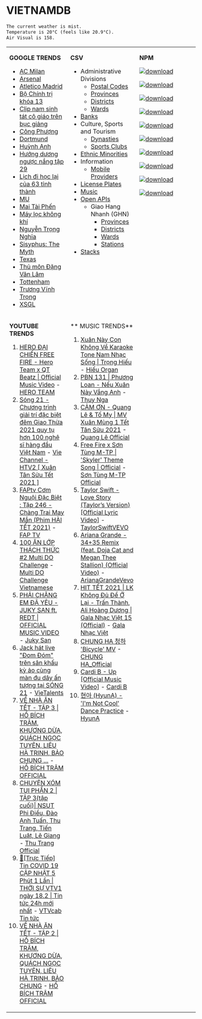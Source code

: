 # VIETNAMDB

```txt
The current weather is mist.
Temperature is 20°C (feels like 20.9°C).
Air Visual is 158.
```

<table style="width:100%"><tbody style="width:100%"><tr><td valign="top" width="33%">

**GOOGLE TRENDS**

- [AC Milan](https://www.google.com/search?q=AC%20Milan)
- [Arsenal](https://www.google.com/search?q=Arsenal)
- [Atletico Madrid](https://www.google.com/search?q=Atletico%20Madrid)
- [Bộ Chính trị khóa 13](https://www.google.com/search?q=B%E1%BB%99%20Ch%C3%ADnh%20tr%E1%BB%8B%20kh%C3%B3a%2013)
- [Clip nam sinh tát cô giáo trên bục giảng](https://www.google.com/search?q=Clip%20nam%20sinh%20t%C3%A1t%20c%C3%B4%20gi%C3%A1o%20tr%C3%AAn%20b%E1%BB%A5c%20gi%E1%BA%A3ng)
- [Công Phượng](https://www.google.com/search?q=C%C3%B4ng%20Ph%C6%B0%E1%BB%A3ng)
- [Dortmund](https://www.google.com/search?q=Dortmund)
- [Huỳnh Anh](https://www.google.com/search?q=Hu%E1%BB%B3nh%20Anh)
- [Hướng dương ngược nắng tập 29](https://www.google.com/search?q=H%C6%B0%E1%BB%9Bng%20d%C6%B0%C6%A1ng%20ng%C6%B0%E1%BB%A3c%20n%E1%BA%AFng%20t%E1%BA%ADp%2029)
- [Lịch đi học lại của 63 tỉnh thành](https://www.google.com/search?q=L%E1%BB%8Bch%20%C4%91i%20h%E1%BB%8Dc%20l%E1%BA%A1i%20c%E1%BB%A7a%2063%20t%E1%BB%89nh%20th%C3%A0nh)
- [MU](https://www.google.com/search?q=MU)
- [Mai Tài Phến](https://www.google.com/search?q=Mai%20T%C3%A0i%20Ph%E1%BA%BFn)
- [Máy lọc không khí](https://www.google.com/search?q=M%C3%A1y%20l%E1%BB%8Dc%20kh%C3%B4ng%20kh%C3%AD)
- [Nguyễn Trọng Nghĩa](https://www.google.com/search?q=Nguy%E1%BB%85n%20Tr%E1%BB%8Dng%20Ngh%C4%A9a)
- [Sisyphus: The Myth](https://www.google.com/search?q=Sisyphus:%20The%20Myth)
- [Texas](https://www.google.com/search?q=Texas)
- [Thủ môn Đặng Văn Lâm](https://www.google.com/search?q=Th%E1%BB%A7%20m%C3%B4n%20%C4%90%E1%BA%B7ng%20V%C4%83n%20L%C3%A2m)
- [Tottenham](https://www.google.com/search?q=Tottenham)
- [Trương Vĩnh Trọng](https://www.google.com/search?q=Tr%C6%B0%C6%A1ng%20V%C4%A9nh%20Tr%E1%BB%8Dng)
- [XSGL](https://www.google.com/search?q=XSGL)

</td><td valign="top" width="33%">

**CSV**

- Administrative Divisions
  - [Postal Codes](docs/administrative-divisions/postal-codes.csv)
  - [Provinces](docs/administrative-divisions/provinces.csv)
  - [Districts](docs/administrative-divisions/districts.csv)
  - [Wards](docs/administrative-divisions/wards.csv)
- [Banks](docs/banks/banks.csv)
- Culture, Sports and Tourism
  - [Dynasties](docs/cst/culture/dynasties.csv)
  - [Sports Clubs](docs/cst/sports/clubs.csv)
- [Ethnic Minorities](docs/ethnic-minorities/ethnic-minorities.csv)
- Information
  - [Mobile Providers](docs/information/mobile-providers.csv)
- [License Plates](docs/license-plates/license-plates.csv)
- [Music](docs/music/artists.csv)
- [Open APIs](docs/open-apis/open-apis.csv)
  - Giao Hang Nhanh (GHN)
    - [Provinces](docs/open-apis/ghn/provinces.csv)
    - [Districts](docs/open-apis/ghn/districts.csv)
    - [Wards](docs/open-apis/ghn/wards.csv)
    - [Stations](docs/open-apis/ghn/stations.csv)
- [Stacks](docs/stacks)

</td><td valign="top" width="33%">

**NPM**

[![download](https://img.shields.io/npm/dm/giaohangnhanh.svg?style=flat&label=giaohangnhanh+%28download%29)](https://www.npmjs.com/package/giaohangnhanh)

[![download](https://img.shields.io/npm/dm/onepay.svg?style=flat&label=onepay+%28download%29)](https://www.npmjs.com/package/onepay)

[![download](https://img.shields.io/npm/dm/vietcetera.svg?style=flat&label=vietcetera+%28download%29)](https://www.npmjs.com/package/vietcetera)

[![download](https://img.shields.io/npm/dm/vietnambanks.svg?style=flat&label=vietnambanks+%28download%29)](https://www.npmjs.com/package/vietnambanks)

[![download](https://img.shields.io/npm/dm/vietnamgovernment.svg?style=flat&label=vietnamgovernment+%28download%29)](https://www.npmjs.com/package/vietnamgovernment)

[![download](https://img.shields.io/npm/dm/vietnamnews.svg?style=flat&label=vietnamnews+%28download%29)](https://www.npmjs.com/package/vietnamnews)

[![download](https://img.shields.io/npm/dm/vnapis.svg?style=flat&label=vnapis+%28download%29)](https://www.npmjs.com/package/vnapis)

[![download](https://img.shields.io/npm/dm/vnpay.svg?style=flat&label=vnpay+%28download%29)](https://www.npmjs.com/package/vnpay)

[![download](https://img.shields.io/npm/dm/vtcpay.svg?style=flat&label=vtcpay+%28download%29)](https://www.npmjs.com/package/vtcpay)

[![download](https://img.shields.io/npm/dm/zalopay.svg?style=flat&label=zalopay+%28download%29)](https://www.npmjs.com/package/zalopay)

</td></tr><tr><td valign="top" width="33%">

**YOUTUBE TRENDS**

1. [HERO ĐẠI CHIẾN FREE FIRE - Hero Team x QT Beatz | Official Music Video](https://www.youtube.com/watch?v=KCzq4aa0wbw) - [HERO TEAM](https://www.youtube.com/channel/UC4uf1-QJkwH-9T5ejvncxIA)
2. [Sóng 21 - Chương trình giải trí đặc biệt đêm Giao Thừa 2021 quy tụ hơn 100 nghệ sĩ hàng đầu Việt Nam](https://www.youtube.com/watch?v=CHaRCw5ccuA) - [Vie Channel - HTV2 [ Xuân Tân Sửu Tết 2021 ]](https://www.youtube.com/channel/UCkna2OcuN1E6u5I8GVtdkOw)
3. [FAPtv Cơm Nguội Đặc Biệt : Tập 246 - Chàng Trai May Mắn (Phim HÀI TẾT 2021)](https://www.youtube.com/watch?v=GKRppaLQrI8) - [FAP TV](https://www.youtube.com/channel/UC0jDoh3tVXCaqJ6oTve8ebA)
4. [100 ĂN LỚP THÁCH THỨC #2 Multi DO Challenge](https://www.youtube.com/watch?v=M7rMwAHbkOA) - [Multi DO Challenge Vietnamese](https://www.youtube.com/channel/UC3ZxI9t1wW-Re_XCG66cphA)
5. [PHẢI CHĂNG EM ĐÃ YÊU - JUKY SAN ft. REDT | OFFICIAL MUSIC VIDEO](https://www.youtube.com/watch?v=O81_4VAson4) - [Juky San](https://www.youtube.com/channel/UC78x4PoknbPpD4KkeoVaKZQ)
6. [Jack hát live "Đom Đóm" trên sân khấu kỳ ảo cùng màn đu dây ấn tượng tại SÓNG 21](https://www.youtube.com/watch?v=mSXNodTt6bw) - [VieTalents](https://www.youtube.com/channel/UCBVSuk_f8ZCPIQ_KwXEGWFw)
7. [VỀ NHÀ ĂN TẾT - TẬP 3 | HỒ BÍCH TRÂM, KHƯƠNG DỪA, QUÁCH NGỌC TUYÊN, LIÊU HÀ TRINH, BẢO CHUNG ...](https://www.youtube.com/watch?v=fVEVV6tW1Uo) - [HỒ BÍCH TRÂM OFFICIAL](https://www.youtube.com/channel/UC6nDGvumjOoV-_Kh8XRWoCw)
8. [CHUYỆN XÓM TUI PHẦN 2 | TẬP 3(tập cuối)| NSUT Phi Điểu, Đào Anh Tuấn, Thu Trang, Tiến Luật, Lê Giang](https://www.youtube.com/watch?v=r3ARBhMk_g4) - [Thu Trang Official](https://www.youtube.com/channel/UCsKKnea8eV-SG8P7b2DM2OQ)
9. [🔴[Trực Tiếp] Tin COVID 19 CẬP NHẬT 5 Phút 1 Lần | THỜI SỰ VTV1 ngày 18.2 | Tin tức 24h mới nhất](https://www.youtube.com/watch?v=fIxXA0I_UI8) - [VTVcab Tin tức](https://www.youtube.com/channel/UCnLu_gk-FZF7Jt5KoVQU52Q)
10. [VỀ NHÀ ĂN TẾT - TẬP 2 | HỒ BÍCH TRÂM, KHƯƠNG DỪA, QUÁCH NGỌC TUYÊN, LIÊU HÀ TRINH, BẢO CHUNG](https://www.youtube.com/watch?v=FyR_KGkVKqI) - [HỒ BÍCH TRÂM OFFICIAL](https://www.youtube.com/channel/UC6nDGvumjOoV-_Kh8XRWoCw)

</td><td valign="top" width="33%">

** MUSIC TRENDS**

1. [Xuân Này Con Không Về Karaoke Tone Nam Nhạc Sống | Trọng Hiếu](https://www.youtube.com/watch?v=eDhD--v4QNw) - [Hiếu Organ](https://www.youtube.com/channel/UCWEYgC77_ZlbDxStQyzOwfA)
2. [PBN 131 | Phương Loan - Nếu Xuân Này Vắng Anh](https://www.youtube.com/watch?v=IvkgmzWH_wk) - [Thuy Nga](https://www.youtube.com/channel/UC7nMrW3baKp0dA5Tz9ulVYQ)
3. [CẢM ƠN - Quang Lê & Tố My | MV Xuân Mùng 1 Tết Tân Sửu 2021](https://www.youtube.com/watch?v=SeQ1H0oQCPE) - [Quang Lê Official](https://www.youtube.com/channel/UCNqz53FCc3mUg5NyzHxsXGQ)
4. [Free Fire x Sơn Tùng M-TP | 'Skyler' Theme Song |  Official](https://www.youtube.com/watch?v=kKL3x0W2GiQ) - [Sơn Tùng M-TP Official](https://www.youtube.com/channel/UClyA28-01x4z60eWQ2kiNbA)
5. [Taylor Swift - Love Story (Taylor’s Version) [Official Lyric Video]](https://www.youtube.com/watch?v=aXzVF3XeS8M) - [TaylorSwiftVEVO](https://www.youtube.com/channel/UCANLZYMidaCbLQFWXBC95Jg)
6. [Ariana Grande - 34+35 Remix (feat. Doja Cat and Megan Thee Stallion) (Official Video)](https://www.youtube.com/watch?v=ssq6X6alZ3w) - [ArianaGrandeVevo](https://www.youtube.com/channel/UC0VOyT2OCBKdQhF3BAbZ-1g)
7. [HIT TẾT 2021 | LK Không Đủ Để Ở Lại - Trấn Thành, Ali Hoàng Dương | Gala Nhạc Việt 15 (Official)](https://www.youtube.com/watch?v=hOOh92Ixc4U) - [Gala Nhạc Việt](https://www.youtube.com/channel/UC8MC0KhiRcvBsMkcjmDf4mg)
8. [CHUNG HA 청하 'Bicycle' MV](https://www.youtube.com/watch?v=_waD9YW8Pa8) - [CHUNG HA_Official](https://www.youtube.com/channel/UC9Gxb0gMCh3EPIDLQXeQUog)
9. [Cardi B - Up [Official Music Video]](https://www.youtube.com/watch?v=rCiBgLOcuKU) - [Cardi B](https://www.youtube.com/channel/UCxMAbVFmxKUVGAll0WVGpFw)
10. [현아 (HyunA) - 'I'm Not Cool' Dance Practice](https://www.youtube.com/watch?v=sbu_4j_wfsQ) - [HyunA](https://www.youtube.com/channel/UC0uTcuuOtUFwtn9aKUVGjXg)

</td></tr></tbody></table>
